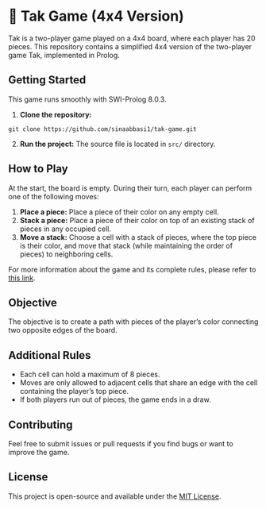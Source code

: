 # :diamond_shape_with_a_dot_inside: Tak Game (4x4 Version)

Tak is a two-player game played on a 4x4 board, where each player has 20 pieces. This repository contains a simplified 4x4 version of the two-player game Tak, implemented in Prolog.

## Getting Started

This game runs smoothly with SWI-Prolog 8.0.3.

1. **Clone the repository:** <br />
```
git clone https://github.com/sinaabbasi1/tak-game.git
```
2. **Run the project:** The source file is located in `src/` directory.

## How to Play

At the start, the board is empty. During their turn, each player can perform one of the following moves:

1. **Place a piece:** Place a piece of their color on any empty cell.
2. **Stack a piece:** Place a piece of their color on top of an existing stack of pieces in any occupied cell.
3. **Move a stack:** Choose a cell with a stack of pieces, where the top piece is their color, and move that stack (while maintaining the order of pieces) to neighboring cells.

For more information about the game and its complete rules, please refer to [this link](https://www.youtube.com/watch?v=iEXkpS-Q9dI).

## Objective
The objective is to create a path with pieces of the player’s color connecting two opposite edges of the board.

## Additional Rules

* Each cell can hold a maximum of 8 pieces.
* Moves are only allowed to adjacent cells that share an edge with the cell containing the player’s top piece.
* If both players run out of pieces, the game ends in a draw.

## Contributing

Feel free to submit issues or pull requests if you find bugs or want to improve the game.

## License

This project is open-source and available under the [MIT License](LICENSE).
